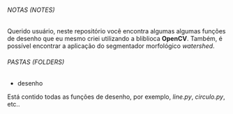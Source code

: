 ###### NOTAS (NOTES) 

Querido usuário, neste repositório você encontra algumas algumas funções de desenho que eu mesmo criei utilizando a bliblioca **OpenCV**.
Também, é possível encontrar a aplicação do segmentador morfológico *watershed*. 

###### PASTAS (FOLDERS)

* desenho 

Está contido todas as funções de desenho, por exemplo, *line.py*, *circulo.py*, etc..





